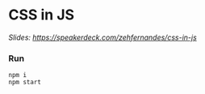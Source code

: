 # CSS in JS

*Slides: https://speakerdeck.com/zehfernandes/css-in-js*

### Run

```
npm i 
npm start
```
